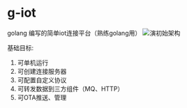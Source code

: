 # g-iot
golang 编写的简单iot连接平台（熟练golang用）
![演初始架构](https://user-images.githubusercontent.com/28615922/124904528-b0340180-e017-11eb-8e42-99dd55cfd5e7.jpg)

基础目标:
  1. 可单机运行
  2. 可创建连接服务器
  3. 可配置自定义协议
  4. 可转发数据到三方组件（MQ、HTTP）
  5. 可OTA推送、管理
